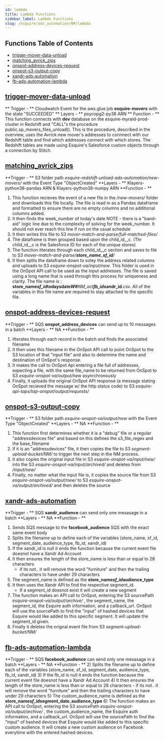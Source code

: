 ```yaml
---
id: lambda
title: Lambda Functions
sidebar_label: Lambda Functions
slug: /esquire/ads_automation/NM/lambda
---
```


## Functions Table of Contents
* [trigger-mover-data-unload](#trigger-mover-data-unload)
* [matching_avrick_zips](#matching_avrick_zips)
* [onspot-address-devices-request](#onspot-address-devices-request)
* [onspot-s3-output-copy](#onspot-s3-output-copy)
* [xandr-ads-automation](#xandr-ads-automation)
* [fb-ads-automation-lambda](#fb-ads-automation-lambda)




## [trigger-mover-data-unload](https://us-east-2.console.aws.amazon.com/lambda/home?region=us-east-2#/functions/trigger-mover-data-unload?tab=configuration) 
** Trigger - **  Cloudwatch Event for the aws.glue job **esquire-movers** with the state "SUCCEEDED"
** Layers - ** 	psycopg2-py38 ARN
** Function - ** This function connects with **dev** database on the esquire-myraid-prod-cluster in Redshift and "CALL"s the procedure public.sp_movers_files_unload(). This is the procedure, described in the overview, uses the Avrick new mover's addresses to connnect with our Redshift table and find which addresses connect with which stores. The Redshift tables are made using Esquire's Salesforce custom objects through a connection by Stitch. 

## [matching_avrick_zips](https://us-east-2.console.aws.amazon.com/lambda/home?region=us-east-2#/functions/matching_avrick_zips) 
**Trigger - ** S3 folder path *esquire-redshift-unload-ads-automation/new-movers/* with the Event Type "ObjectCreated"
**Layers - ** Klayers-python38-pandas ARN  &  Klayers-python38-numpy ARN
**Function - ** 
1) This function recieves the event of a new file in the */new-movers/* folder and downloads this file locally. The file is read in as a Pandas dataframe and formatted to ensure there are no empty columns and no additional columns added. 
2) It then finds the week_number of today's date 
NOTE - there is a "band-aid" logic line due to the complexity of solving for the week_number. It should not ever reach this line if run on the usual schedule
3) It then writes this file to S3 *mover-match-and-parse/full-matched-files/*
4) The dataframe is then grouped based upon the child_id__c. (Thr child_id__c is the Salesforce ID for each of the unique stores)
5) The function itterates through each child_id__c section and saves to file to S3 *mover-match-and-parse/**store_name**_**sf_id**/*
6) It then splits the dataframe down to soley the address related columns and uploads to S3 *esquire-onspot-va/input/new*. This folder is used in the OnSpot API call to be used as the input addresses. The file is saved using a long name that is used through this process for uniqueness and clarity. The file name is : **store_name**_**sf_id**_**todaysdate**_**W#**_NM_act_**fb_id**_**xandr_id**.csv. All of the variables in this file name are required to stay attached to the specific file. 



## [onspot-address-devices-request](https://console.aws.amazon.com/lambda/home?region=us-east-1#/functions/onspot-address-devices-request)
**Trigger - ** SQS **onspot_address_devices** can send up to 10 messages in a batch
**Layers - ** NA
**Function - ** 
1) Itterates through each record in the batch and finds the associated filename
2) It then uses this filename in the OnSpot API call to point OnSpot to the S3 location of that "input file" and also to determine the name and destination of OnSpot's response.
3) It makes the call to OnSpot Api entering a file full of addresses, expecting a file, with the same file_name to be returned from OnSpot to S3 *esquire-onspot-va/output/new* asynrchronously 
4) Finally, it uploads the original OnSpot API response (a message stating OnSpot recieved the message w/ the http status code) to S3 *esquire-api-taps/tap-onspot/output/requests/*


## [onspot-s3-output-copy](https://console.aws.amazon.com/lambda/home?region=us-east-1#/functions/onspot-s3-output-copy)
**Trigger - ** S3 folder path *esquire-onspot-va/output/new* with the Event Type "ObjectCreated"
**Layers - ** NA
**Function - ** 
1) This function first determines whether it is a "debug" file or a regular "addressdevices file" and based on this defines the s3_file_regex and the base_filename
2) If it is an "addressdevices" file, it then copies the file to S3 *segment-upload-bucket/NM/* to trigger the next step in the NM process. 
3) It also copies the original input file in S3 *esquire-onspot-va/input/new/* into the S3 *esquire-onspot-va/input/archived/* and deletes from */input/new/*
4) Finally, no matter what the input file is, it copies the source file from S3 *esquire-onspot-va/output/new/* to S3 *esquire-onspot-va/output/archived/* and then deletes the source

## [xandr-ads-automation](https://us-east-2.console.aws.amazon.com/lambda/home?region=us-east-2#/functions/xandr-ads-automation)
**Trigger - ** SQS **xandr_audience** can send only one mesasage in a batch 
**Layers - ** NA
**Function - **  
1) Sends SQS message to the **facebook_audience** SQS with the exact same event body
2) Splits the filename up to define each of the variables (store_name, sf_id, segment_date, audience_type, fb_id, xandr_id)
3) If the xandr_id is null it ends the function because the current event file doesnot have a Xandr Ad Account
4) It then ensures the length of the store_name is less than or equal to 28 characters
	- if its not.. it will remove the word "furniture" and then the trailing characters to have under 29 characters
5) The segment_name is defined as the **store_name**_**sf_id**_**audience_type**
6) It then uses the Xandr API to find the respective segment_id.
	- If a segment_id doesnot exist it will create a new segment
7) The function makes an API call to OnSpot, entering the S3 sourcePath *esquire-onspot-va/output/archive/* , the segment_name, the segment_id, the Esquire auth information, and a callback_url. OnSpot will use the sourcePath to find the "input" of hashed devices that Esquire would like added to this specific segment. It will update the segment_id given.
8) Finally it deletes the orignal event file from S3 *segment-upload-bucket/NM/*

## [fb-ads-automation-lambda](https://us-east-2.console.aws.amazon.com/lambda/home?region=us-east-2#/functions/fb-ads-automation-lambda)
**Trigger - ** SQS **facebook_audience** can send only one mesasage in a batch 
**Layers - ** NA
**Function - ** 
2) Splits the filename up to define each of the variables (store_name, sf_id, segment_date, audience_type, fb_id, xandr_id)
3) If the fb_id is null it ends the function because the current event file doesnot have a Xandr Ad Account
4) It then ensures the length of the store_name is less than or equal to 28 characters
	- if its not.. it will remove the word "furniture" and then the trailing characters to have under 29 characters
5) The custom_audience_name is defined as the **store_name**_**sf_id**_**segment_date**_**audience_type**
6) The function makes an API call to OnSpot, entering the S3 sourcePath *esquire-onspot-va/output/archive/* , the custom_audience_name, the Esquire auth information, and a callback_url. OnSpot will use the sourcePath to find the "input" of hashed devices that Esquire would like added to this specific custom audience. It will create a new custom audience on Facebook everytime with the entered hashed devices. 


